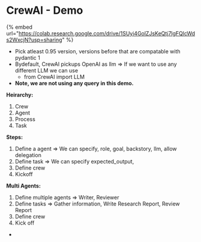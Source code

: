 # CrewAI - Demo

{% embed url="https://colab.research.google.com/drive/1SUyi4GolZJsKeQtj7lgFQlcWds2WxcjN?usp=sharing" %}

* Pick atleast 0.95 version, versions before that are compatable with pydantic 1
* Bydefault, CrewAI pickups OpenAI as llm ⇒ If we want to use any different LLM we can use&#x20;
  * from CrewAI import LLM
* **Note, we are not using any query in this demo.**

**Heirarchy:**

1. Crew
2. Agent
3. Process
4. Task&#x20;

**Steps:**

1. Define a agent ⇒ We can specify, role, goal, backstory, llm, allow delegation
2. Define task ⇒ We can specify expected\_output,&#x20;
3. Define crew
4. Kickoff

**Multi Agents:**

1. Define multiple agents ⇒ Writer, Reviewer
2. Define tasks ⇒ Gather information, Write Research Report, Review Report
3. Define crew
4. Kick off

*

```python
```
